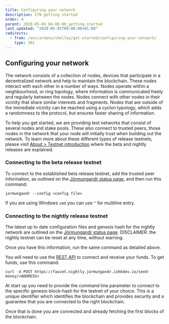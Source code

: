 ```yaml
---
title: Configuring your network
description: ITN getting started
order: 4
parent: 2020-05-04_04-00-00_getting-started
last_updated: "2020-05-01T09:00:00+01:00"
redirects:
  - from: /en/cardano/shelley/get-started/configuring-your-network/
    type: 301
---
```

## Configuring your network

The network consists of a collection of nodes, devices that participate in a decentralized network and help to maintain the blockchain. These nodes interact with each other in a number of ways. Nodes operate within a neighbourhood, or ring topology, where information is communicated freely and regularly between the nodes. Nodes connect with other nodes in their vicinity that share similar interests and fragments. Nodes that are outside of the immediate vicinity can be reached using a cyclon typology, which adds a randomness to the protocol, but ensures faster sharing of information.

To help you get started, we are providing test networks that consist of several nodes and stake pools. These also connect to trusted peers, those nodes in the network that your node will initially trust when building out the network. To learn more about these different types of release testnets, please visit [About &gt; Testnet introduction](/en/itn/about/testnet-introduction/) where the beta and nightly releases are explained. 

### Connecting to the beta release testnet

To connect to the established beta release testnet, add the trusted peer information, as outlined on the [Jörmungandr status page](https://hydra.iohk.io/job/Cardano/iohk-nix/jormungandr-deployment/latest-finished/download/1/index.html), and then run this command:

```shell
jormungandr --config <config file>
```

If you are using Windows `cmd` you can use `^` for multiline entry. 

### Connecting to the nightly release testnet

The latest up to date configuration files and genesis hash for the nightly network are outlined on the [Jörmungandr status page](https://hydra.iohk.io/build/1505847/download/1/index.html). DISCLAIMER: the nightly testnet can be reset at any time, without warning. 

Once you have this information, run the same command as detailed above. 

You will need to use the [REST API](https://editor.swagger.io/?url=https://raw.githubusercontent.com/input-output-hk/jormungandr/master/doc/openapi.yaml) to connect and receive your funds. To get funds, use this command:

```shell
curl -X POST https://faucet.nightly.jormungandr.iohkdev.io/send-money/<ADDRESS>
```

At start up you need to provide the command line parameter to connect to the specific genesis-block-hash for the testnet of your choice. This is a unique identifier which identifies the blockchain and provides security and a guarantee that you are connected to the right blockchain. 

Once that is done you are connected and already fetching the first blocks of the blockchain.
